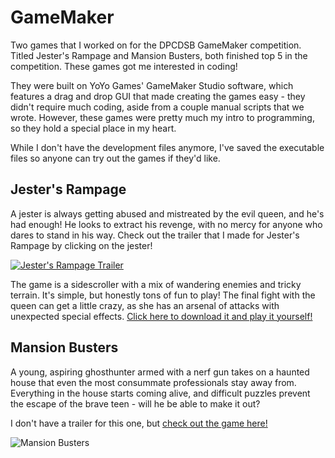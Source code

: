 # GameMaker
Two games that I worked on for the DPCDSB GameMaker competition. Titled Jester's Rampage and Mansion Busters, both finished top 5 in the competition. These games got me interested in coding!

They were built on YoYo Games' GameMaker Studio software, which features a drag and drop GUI that made creating the games easy - they didn't require much coding, aside from a couple manual scripts that we wrote. However, these games were pretty much my intro to programming, so they hold a special place in my heart. 

While I don't have the development files anymore, I've saved the executable files so anyone can try out the games if they'd like.

## Jester's Rampage
A jester is always getting abused and mistreated by the evil queen, and he's had enough! He looks to extract his revenge, with no mercy for anyone who dares to stand in his way. Check out the trailer that I made for Jester's Rampage by clicking on the jester!

[![Jester's Rampage Trailer](https://img.youtube.com/vi/GD40LZr9vpM/0.jpg)](https://www.youtube.com/watch?v=GD40LZr9vpM)

The game is a sidescroller with a mix of wandering enemies and tricky terrain. It's simple, but honestly tons of fun to play! The final fight with the queen can get a little crazy, as she has an arsenal of attacks with unexpected special effects. [Click here to download it and play it yourself!](http://assets.jzxhuang.com/games/Jester's%20Rampage.exe)

## Mansion Busters
A young, aspiring ghosthunter armed with a nerf gun takes on a haunted house that even the most consummate professionals stay away from. Everything in the house starts coming alive, and difficult puzzles prevent the escape of the brave teen - will he be able to make it out?

I don't have a trailer for this one, but [check out the game here!](http://assets.jzxhuang.com/games/Mansion%20Buster.exe)

![Mansion Busters](http://assets.jzxhuang.com/images/cards/modal/mansionbuster.jpg)
